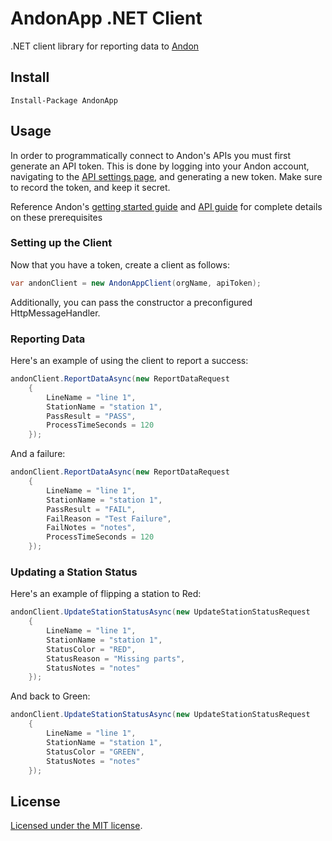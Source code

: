 # AndonApp .NET Client

.NET client library for reporting data to [Andon](https://www.andonapp.com/)

## Install

```
Install-Package AndonApp
```

## Usage

In order to programmatically connect to Andon's APIs you must first generate an API token. This is done by logging into your Andon account, navigating to the [API settings page](https://portal.andonapp.com/settings/tokens), and generating a new token.  Make sure to record the token, and keep it secret.

Reference Andon's [getting started guide](https://drive.google.com/file/d/0B5cQI3VvgCT8UllmaENIazlwbGc/view) and [API guide](https://drive.google.com/file/d/0B5cQI3VvgCT8enNIZGN2QVo0STg/view) for complete details on these prerequisites

### Setting up the Client

Now that you have a token, create a client as follows:

```csharp
var andonClient = new AndonAppClient(orgName, apiToken);
```

Additionally, you can pass the constructor a preconfigured HttpMessageHandler.

### Reporting Data

Here's an example of using the client to report a success:

```csharp
andonClient.ReportDataAsync(new ReportDataRequest
    {
        LineName = "line 1",
        StationName = "station 1",
        PassResult = "PASS",
        ProcessTimeSeconds = 120
    });
```

And a failure:

```csharp
andonClient.ReportDataAsync(new ReportDataRequest
    {
        LineName = "line 1",
        StationName = "station 1",
        PassResult = "FAIL",
        FailReason = "Test Failure",
        FailNotes = "notes",
        ProcessTimeSeconds = 120
    });
```

### Updating a Station Status

Here's an example of flipping a station to Red:

```csharp
andonClient.UpdateStationStatusAsync(new UpdateStationStatusRequest
    {
        LineName = "line 1",
        StationName = "station 1",
        StatusColor = "RED",
        StatusReason = "Missing parts",
        StatusNotes = "notes"
    });
```

And back to Green:

```csharp
andonClient.UpdateStationStatusAsync(new UpdateStationStatusRequest
    {
        LineName = "line 1",
        StationName = "station 1",
        StatusColor = "GREEN",
		StatusNotes = "notes"
    });
```

## License

[Licensed under the MIT license](LICENSE).
